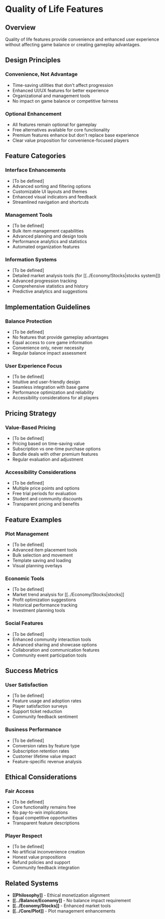 # Quality of Life Features

## Overview

Quality of life features provide convenience and enhanced user experience without affecting game balance or creating gameplay advantages.

## Design Principles

### Convenience, Not Advantage
- Time-saving utilities that don't affect progression
- Enhanced UI/UX features for better experience
- Organizational and management tools
- No impact on game balance or competitive fairness

### Optional Enhancement
- All features remain optional for gameplay
- Free alternatives available for core functionality
- Premium features enhance but don't replace base experience
- Clear value proposition for convenience-focused players

## Feature Categories

### Interface Enhancements
- [To be defined]
- Advanced sorting and filtering options
- Customizable UI layouts and themes
- Enhanced visual indicators and feedback
- Streamlined navigation and shortcuts

### Management Tools
- [To be defined]
- Bulk item management capabilities
- Advanced planning and design tools
- Performance analytics and statistics
- Automated organization features

### Information Systems
- [To be defined]
- Detailed market analysis tools (for [[../Economy/Stocks|stocks system]])
- Advanced progression tracking
- Comprehensive statistics and history
- Predictive analytics and suggestions

## Implementation Guidelines

### Balance Protection
- [To be defined]
- No features that provide gameplay advantages
- Equal access to core game information
- Convenience only, never necessity
- Regular balance impact assessment

### User Experience Focus
- [To be defined]
- Intuitive and user-friendly design
- Seamless integration with base game
- Performance optimization and reliability
- Accessibility considerations for all players

## Pricing Strategy

### Value-Based Pricing
- [To be defined]
- Pricing based on time-saving value
- Subscription vs one-time purchase options
- Bundle deals with other premium features
- Regular evaluation and adjustment

### Accessibility Considerations
- [To be defined]
- Multiple price points and options
- Free trial periods for evaluation
- Student and community discounts
- Transparent pricing and benefits

## Feature Examples

### Plot Management
- [To be defined]
- Advanced item placement tools
- Bulk selection and movement
- Template saving and loading
- Visual planning overlays

### Economic Tools
- [To be defined]
- Market trend analysis for [[../Economy/Stocks|stocks]]
- Profit optimization suggestions
- Historical performance tracking
- Investment planning tools

### Social Features
- [To be defined]
- Enhanced community interaction tools
- Advanced sharing and showcase options
- Collaboration and communication features
- Community event participation tools

## Success Metrics

### User Satisfaction
- [To be defined]
- Feature usage and adoption rates
- Player satisfaction surveys
- Support ticket reduction
- Community feedback sentiment

### Business Performance
- [To be defined]
- Conversion rates by feature type
- Subscription retention rates
- Customer lifetime value impact
- Feature-specific revenue analysis

## Ethical Considerations

### Fair Access
- [To be defined]
- Core functionality remains free
- No pay-to-win implications
- Equal competitive opportunities
- Transparent feature descriptions

### Player Respect
- [To be defined]
- No artificial inconvenience creation
- Honest value propositions
- Refund policies and support
- Community feedback integration

## Related Systems

- **[[Philosophy]]** - Ethical monetization alignment
- **[[../Balance/Economy]]** - No balance impact requirement
- **[[../Economy/Stocks]]** - Enhanced market tools
- **[[../Core/Plot]]** - Plot management enhancements